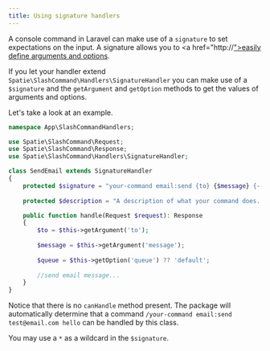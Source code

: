 ```yaml
---
title: Using signature handlers
---
```


A console command in Laravel can make use of a `signature` to set expectations on the input. A signature allows you to <a href="http://<a href="https://laravel.com/docs/5.2/artisan#command-io">">easily define arguments and options</a>. 

If you let your handler extend `Spatie\SlashCommand\Handlers\SignatureHandler` you can make use of a `$signature` and the `getArgument` and `getOption` methods to get the values of arguments and options.  

Let's take a look at an example.

```php
namespace App\SlashCommandHandlers;

use Spatie\SlashCommand\Request;
use Spatie\SlashCommand\Response;
use Spatie\SlashCommand\Handlers\SignatureHandler;

class SendEmail extends SignatureHandler
{
    protected $signature = "your-command email:send {to} {$message} {--queue}";
    
    protected $description = "A description of what your command does. This text will be displayed in the help command.";

    public function handle(Request $request): Response
    {   
        $to = $this->getArgument('to');
    
        $message = $this->getArgument('message');
        
        $queue = $this->getOption('queue') ?? 'default';
        
        //send email message...
    }
}
```

Notice that there is no `canHandle` method present. The package will automatically determine that a command `/your-command email:send test@email.com hello` can be handled by this class.

You may use a `*` as a wildcard in the `$signature`.
